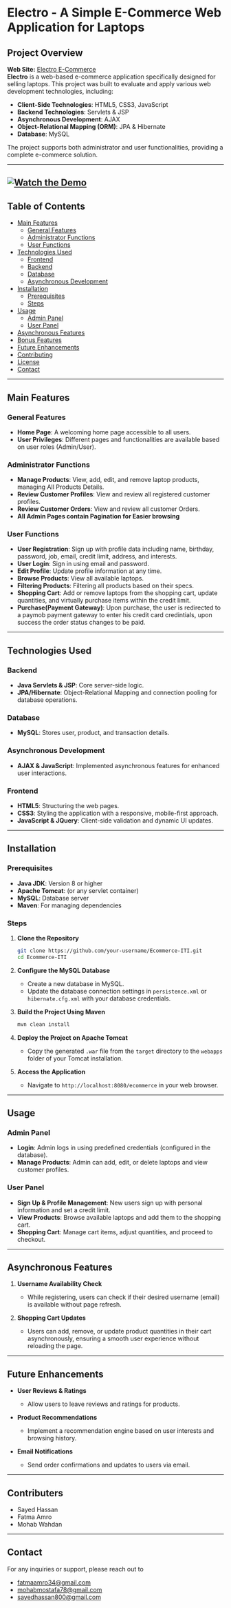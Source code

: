 # Electro - A Simple E-Commerce Web Application for Laptops

## Project Overview
**Web Site:** [Electro E-Commerce](http://ec2-13-60-44-7.eu-north-1.compute.amazonaws.com:8080/ecommerce/)<br>
**Electro** is a web-based e-commerce application specifically designed for selling laptops. This project was built to evaluate and apply various web development technologies, including:

- **Client-Side Technologies**: HTML5, CSS3, JavaScript
- **Backend Technologies**: Servlets & JSP
- **Asynchronous Development**: AJAX
- **Object-Relational Mapping (ORM)**: JPA & Hibernate
- **Database**: MySQL

The project supports both administrator and user functionalities, providing a complete e-commerce solution.

---
[![Watch the Demo](https://github.com/mohab-wahdan/Electro-store-Java-ITI/blob/dev/Demo%20img.JPG)](https://youtu.be/MZokETOjzBo)
---
## Table of Contents

- [Main Features](#main-features)
  - [General Features](#general-features)
  - [Administrator Functions](#administrator-functions)
  - [User Functions](#user-functions)
- [Technologies Used](#technologies-used)
  - [Frontend](#frontend)
  - [Backend](#backend)
  - [Database](#database)
  - [Asynchronous Development](#asynchronous-development)
- [Installation](#installation)
  - [Prerequisites](#prerequisites)
  - [Steps](#steps)
- [Usage](#usage)
  - [Admin Panel](#admin-panel)
  - [User Panel](#user-panel)
- [Asynchronous Features](#asynchronous-features)
- [Bonus Features](#bonus-features)
- [Future Enhancements](#future-enhancements)
- [Contributing](#contributing)
- [License](#license)
- [Contact](#contact)

---

## Main Features

### General Features
- **Home Page**: A welcoming home page accessible to all users.
- **User Privileges**: Different pages and functionalities are available based on user roles (Admin/User).

### Administrator Functions
- **Manage Products**: View, add, edit, and remove laptop products, managing All Products Details.
- **Review Customer Profiles**: View and review all registered customer profiles.
- **Review Customer Orders**: View and review all customer Orders.
- **All Admin Pages contain Pagination for Easier browsing**

### User Functions
- **User Registration**: Sign up with profile data including name, birthday, password, job, email, credit limit, address, and interests.
- **User Login**: Sign in using email and password.
- **Edit Profile**: Update profile information at any time.
- **Browse Products**: View all available laptops.
- **Filtering Products**: Filtering all products based on their specs.
- **Shopping Cart**: Add or remove laptops from the shopping cart, update quantities, and virtually purchase items within the credit limit.
- **Purchase(Payment Gateway)**: Upon purchase, the user is redirected to a paymob payment gateway to enter his credit card credintials, upon success the order status changes to be paid.

---

## Technologies Used


### Backend
- **Java Servlets & JSP**: Core server-side logic.
- **JPA/Hibernate**: Object-Relational Mapping and connection pooling for database operations.

### Database
- **MySQL**: Stores user, product, and transaction details.

### Asynchronous Development
- **AJAX & JavaScript**: Implemented asynchronous features for enhanced user interactions.

### Frontend
- **HTML5**: Structuring the web pages.
- **CSS3**: Styling the application with a responsive, mobile-first approach.
- **JavaScript & JQuery**: Client-side validation and dynamic UI updates.

---

## Installation

### Prerequisites
- **Java JDK**: Version 8 or higher
- **Apache Tomcat**: (or any servlet container)
- **MySQL**: Database server
- **Maven**: For managing dependencies

### Steps

1. **Clone the Repository**
    ```bash
    git clone https://github.com/your-username/Ecommerce-ITI.git
    cd Ecommerce-ITI

    ```

2. **Configure the MySQL Database**
    - Create a new database in MySQL.
    - Update the database connection settings in `persistence.xml` or `hibernate.cfg.xml` with your database credentials.

3. **Build the Project Using Maven**
    ```bash
    mvn clean install
    ```

4. **Deploy the Project on Apache Tomcat**
    - Copy the generated `.war` file from the `target` directory to the `webapps` folder of your Tomcat installation.

5. **Access the Application**
    - Navigate to `http://localhost:8080/ecommerce` in your web browser.

---

## Usage

### Admin Panel
- **Login**: Admin logs in using predefined credentials (configured in the database).
- **Manage Products**: Admin can add, edit, or delete laptops and view customer profiles.

### User Panel
- **Sign Up & Profile Management**: New users sign up with personal information and set a credit limit.
- **View Products**: Browse available laptops and add them to the shopping cart.
- **Shopping Cart**: Manage cart items, adjust quantities, and proceed to checkout.

---

## Asynchronous Features

1. **Username Availability Check**
    - While registering, users can check if their desired username (email) is available without page refresh.

2. **Shopping Cart Updates**
    - Users can add, remove, or update product quantities in their cart asynchronously, ensuring a smooth user experience without reloading the page.

---


## Future Enhancements

- **User Reviews & Ratings**
    - Allow users to leave reviews and ratings for products.

- **Product Recommendations**
    - Implement a recommendation engine based on user interests and browsing history.

- **Email Notifications**
    - Send order confirmations and updates to users via email.

---

## Contributers

* Sayed Hassan
* Fatma Amro
* Mohab Wahdan

---


## Contact

For any inquiries or support, please reach out to 
* [fatmaamro34@gmail.com](mailto:fatmaamro34@gmail.com)
* [mohabmostafa78@gmail.com](mailto:mohabmostafa78@gmail.com)
* [sayedhassan800@gmail.com](mailto:sayedhassan800@gmail.com)
